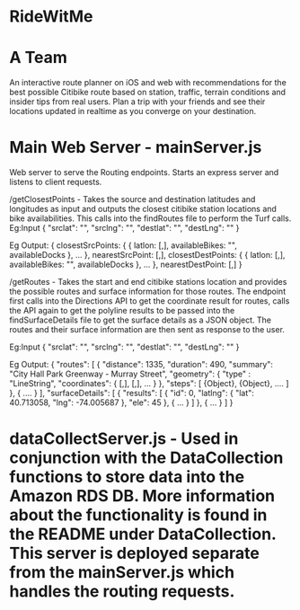 # RideWitMe
# A Team

An interactive route planner on iOS and web with recommendations for the best possible Citibike route based on station, traffic, terrain conditions and insider tips from real users. Plan a trip with your friends and see their locations updated in realtime as you converge on your destination.

# Main Web Server - mainServer.js
Web server to serve the Routing endpoints. Starts an express server and listens to client requests.

/getClosestPoints - Takes the source and destination latitudes and longitudes as input and outputs the closest citibike station locations and bike availabilities. This calls into the findRoutes file to perform the Turf calls.
Eg:Input
{
	"srclat": "",
	"srclng": "",
	"destlat": "",
	"destLng": ""
}

Eg Output:
{
	closestSrcPoints: {
		{
			latlon: [,],
			availableBikes: "",
			availableDocks
		},
		...
	},
	nearestSrcPoint: [,],
	closestDestPoints: {
		{
			latlon: [,],
			availableBikes: "",
			availableDocks
		},
		...
	},
	nearestDestPoint: [,]
}


/getRoutes - Takes the start and end citibike stations location and provides the possible routes and surface information for those routes. The endpoint first calls into the Directions API to get the coordinate result for routes, calls the API again to get the polyline results to be passed into the findSurfaceDetails file to get the surface details as a JSON object. The routes and their surface information are then sent as response to the user.

Eg:Input
{
	"srclat": "",
	"srclng": "",
	"destlat": "",
	"destLng": ""
}

Eg Output:
{
  "routes": [
    {
      "distance": 1335,
      "duration": 490,
      "summary": "City Hall Park Greenway - Murray Street",
      "geometry": {
      		"type" : "LineString",
      		"coordinates": {
      			[,],
      			[,],
      			...
      		}
  	  },
      "steps": [ {Object}, {Object}, .... ]
    },
    {
    	....
    }
  ],
  "surfaceDetails": [
    {
      "results": [
        {
          "id": 0,
          "latlng": {
            "lat": 40.713058,
            "lng": -74.005687
          },
          "ele": 45
        },
        {
          ...
        }
      ]
    },
    {
     ...
    }
  ]
}



# dataCollectServer.js - Used in conjunction with the DataCollection functions to store data into the Amazon RDS DB. More information about the functionality is found in the README under DataCollection. This server is deployed separate from the mainServer.js which handles the routing requests.

